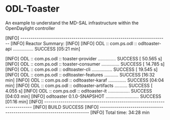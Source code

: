 # ODL-Toaster
An example to understand the MD-SAL infrastructure within the OpenDaylight controller

[INFO] ------------------------------------------------------------------------
[INFO] Reactor Summary:
[INFO]
[INFO] ODL :: com.ps.odl :: odltoaster-api ................ SUCCESS [05:21 min]

[INFO] ODL :: com.ps.odl :: toaster-provider .............. SUCCESS [ 50.565 s]
[INFO] ODL :: com.ps.odl :: toaster-consumer .............. SUCCESS [ 14.785 s]
[INFO] ODL :: com.ps.odl :: odltoaster-cli ................ SUCCESS [ 19.545 s]
[INFO] ODL :: com.ps.odl :: odltoaster-features ........... SUCCESS [16:32 min]
[INFO] ODL :: com.ps.odl :: odltoaster-karaf .............. SUCCESS [04:04 min]
[INFO] ODL :: com.ps.odl :: odltoaster-artifacts .......... SUCCESS [  4.055 s]
[INFO] ODL :: com.ps.odl :: odltoaster-it ................. SUCCESS [04:03 min]
[INFO] odltoaster 0.1.0-SNAPSHOT .......................... SUCCESS [01:16 min]
[INFO] ------------------------------------------------------------------------
[INFO] BUILD SUCCESS
[INFO] ------------------------------------------------------------------------
[INFO] Total time: 34:28 min
